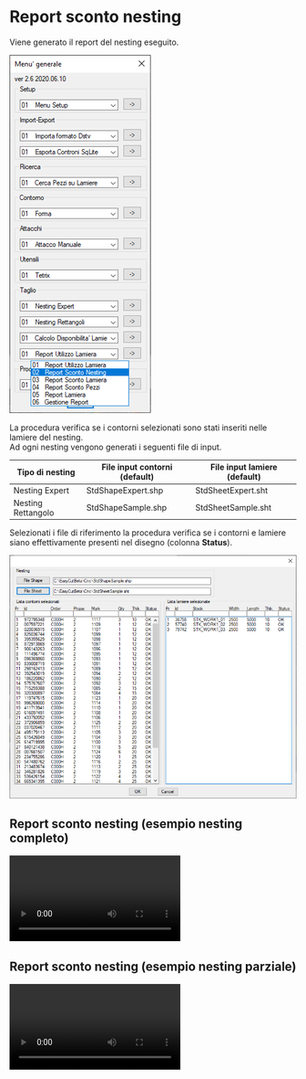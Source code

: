 # Report sconto nesting

Viene generato il report del nesting eseguito.

![Report sconto nesting](/public/taglio/report/report-sconto-nesting.png)

La procedura verifica se i contorni selezionati sono stati inseriti nelle lamiere del nesting.<br />
Ad ogni nesting vengono generati i seguenti file di input.

| Tipo di nesting    | File input contorni (default) | File input lamiere (default) |
| ------------------ | ----------------------------- | ---------------------------- |
| Nesting Expert     | StdShapeExpert.shp            | StdSheetExpert.sht           |
| Nesting Rettangolo | StdShapeSample.shp            | StdSheetSample.sht           |

Selezionati i file di riferimento la procedura verifica se i contorni e lamiere siano effettivamente presenti nel disegno (colonna **Status**).

![Utilizzo lamiera](/public/taglio/report/sconto-nesting.png)

## Report sconto nesting (esempio nesting completo)

<video controls>
    <source src="/public/taglio/report/report-sconto-nesting-completo.mp4" type="video/mp4">
</video>

## Report sconto nesting (esempio nesting parziale)

<video controls>
    <source src="/public/taglio/report/report-sconto-nesting-parziale.mp4" type="video/mp4">
</video>
